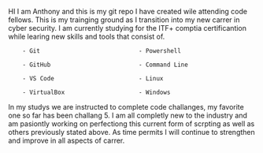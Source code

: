 HI I am Anthony and this is my git repo I have created wile attending code fellows.  This is my trainging ground as I transition into my new carrer in cyber security.  I am currently studying for the ITF+ comptia certificantion while learing new skills and tools that consist of. 
       
        - Git                            - Powershell
        
        - GitHub                         - Command Line   
        
        - VS Code                        - Linux
       
        - VirtualBox                     - Windows

In my studys we are instructed to complete code challanges, my favorite one so far has been challang 5.  I am all completly new to the industry and am pasiontly working on perfectiong this current form of scrpting as well as others previously stated above.   As time permits I will continue to strengthen and improve in all aspects of carrer.  
        
